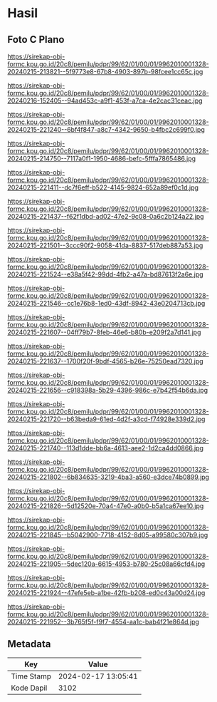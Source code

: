 # Hasil

## Foto C Plano

https://sirekap-obj-formc.kpu.go.id/20c8/pemilu/pdpr/99/62/01/00/01/9962010001328-20240215-213821--5f9773e8-67b8-4903-897b-98fcee1cc65c.jpg

https://sirekap-obj-formc.kpu.go.id/20c8/pemilu/pdpr/99/62/01/00/01/9962010001328-20240216-152405--94ad453c-a9f1-453f-a7ca-4e2cac31ceac.jpg

https://sirekap-obj-formc.kpu.go.id/20c8/pemilu/pdpr/99/62/01/00/01/9962010001328-20240215-221240--6bf4f847-a8c7-4342-9650-b4fbc2c699f0.jpg

https://sirekap-obj-formc.kpu.go.id/20c8/pemilu/pdpr/99/62/01/00/01/9962010001328-20240215-214750--7117a0f1-1950-4686-befc-5fffa7865486.jpg

https://sirekap-obj-formc.kpu.go.id/20c8/pemilu/pdpr/99/62/01/00/01/9962010001328-20240215-221411--dc7f6eff-b522-4145-9824-652a89ef0c1d.jpg

https://sirekap-obj-formc.kpu.go.id/20c8/pemilu/pdpr/99/62/01/00/01/9962010001328-20240215-221437--f62f1dbd-ad02-47e2-9c08-0a6c2b124a22.jpg

https://sirekap-obj-formc.kpu.go.id/20c8/pemilu/pdpr/99/62/01/00/01/9962010001328-20240215-221501--3ccc90f2-9058-41da-8837-517deb887a53.jpg

https://sirekap-obj-formc.kpu.go.id/20c8/pemilu/pdpr/99/62/01/00/01/9962010001328-20240215-221524--e38a5f42-99dd-4fb2-a47a-bd87613f2a6e.jpg

https://sirekap-obj-formc.kpu.go.id/20c8/pemilu/pdpr/99/62/01/00/01/9962010001328-20240215-221546--cc1e76b8-1ed0-43df-8942-43e0204713cb.jpg

https://sirekap-obj-formc.kpu.go.id/20c8/pemilu/pdpr/99/62/01/00/01/9962010001328-20240215-221607--04ff79b7-8feb-46e6-b80b-e209f2a7d141.jpg

https://sirekap-obj-formc.kpu.go.id/20c8/pemilu/pdpr/99/62/01/00/01/9962010001328-20240215-221637--1700f20f-9bdf-4565-b26e-75250ead7320.jpg

https://sirekap-obj-formc.kpu.go.id/20c8/pemilu/pdpr/99/62/01/00/01/9962010001328-20240215-221656--c918398a-5b29-4396-986c-e7b42f54b6da.jpg

https://sirekap-obj-formc.kpu.go.id/20c8/pemilu/pdpr/99/62/01/00/01/9962010001328-20240215-221720--b63beda9-61ed-4d2f-a3cd-f74928e339d2.jpg

https://sirekap-obj-formc.kpu.go.id/20c8/pemilu/pdpr/99/62/01/00/01/9962010001328-20240215-221740--113d1dde-bb6a-4613-aee2-1d2ca4dd0866.jpg

https://sirekap-obj-formc.kpu.go.id/20c8/pemilu/pdpr/99/62/01/00/01/9962010001328-20240215-221802--6b834635-3219-4ba3-a560-e3dce74b0899.jpg

https://sirekap-obj-formc.kpu.go.id/20c8/pemilu/pdpr/99/62/01/00/01/9962010001328-20240215-221826--5d12520e-70a4-47e0-a0b0-b5a1ca67ee10.jpg

https://sirekap-obj-formc.kpu.go.id/20c8/pemilu/pdpr/99/62/01/00/01/9962010001328-20240215-221845--b5042900-7718-4152-8d05-a99580c307b9.jpg

https://sirekap-obj-formc.kpu.go.id/20c8/pemilu/pdpr/99/62/01/00/01/9962010001328-20240215-221905--5dec120a-6615-4953-b780-25c08a66cfd4.jpg

https://sirekap-obj-formc.kpu.go.id/20c8/pemilu/pdpr/99/62/01/00/01/9962010001328-20240215-221924--47efe5eb-a1be-42fb-b208-ed0c43a00d24.jpg

https://sirekap-obj-formc.kpu.go.id/20c8/pemilu/pdpr/99/62/01/00/01/9962010001328-20240215-221952--3b765f5f-f9f7-4554-aa1c-bab4f21e864d.jpg


## Metadata

| Key        | Value               |
| ---------- | ------------------- |
| Time Stamp | 2024-02-17 13:05:41 |
| Kode Dapil | 3102                |



